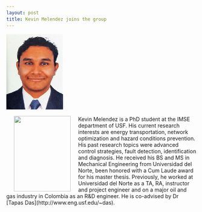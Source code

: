 ```yaml
---
layout: post
title: Kevin Melendez joins the group
---
```


![](/people/images/melendez.jpg)

<img src="images/melendez.jpg" width="150" height="200" align="left" hspace="20" />
Kevin Melendez is a PhD student at the IMSE department of USF. His current research interests are energy transportation, network optimization and hazard conditions prevention. His past research topics were advanced control strategies, fault detection, identification and diagnosis. He received his BS and MS in Mechanical Engineering from Universidad del Norte, been honored with a Cum Laude award for his master thesis. Previously, he worked at Universidad del Norte as a TA, RA, instructor and project engineer and on a major oil and gas industry in Colombia as an R&D engineer. He is co-advised by Dr [Tapas Das](http://www.eng.usf.edu/~das).
